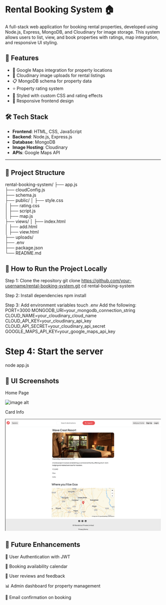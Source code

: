 # Rental Booking System 🏠

A full-stack web application for booking rental properties, developed using Node.js, Express, MongoDB, and Cloudinary for image storage. This system allows users to list, view, and book properties with ratings, map integration, and responsive UI styling.

## 🚀 Features

- 📍 Google Maps integration for property locations
- 🌄 Cloudinary image uploads for rental listings
- 📋 MongoDB schema for property data
- ⭐ Property rating system
- 🎨 Styled with custom CSS and rating effects
- 📱 Responsive frontend design

## 🛠️ Tech Stack

- **Frontend**: HTML, CSS, JavaScript
- **Backend**: Node.js, Express.js
- **Database**: MongoDB
- **Image Hosting**: Cloudinary
- **APIs**: Google Maps API

---

## 📂 Project Structure

rental-booking-system/
├── app.js                 
├── cloudConfig.js         
├── schema.js             
├── public/
│   ├── style.css          
│   ├── rating.css         
│   ├── script.js       
│   ├── map.js             
├── views/
│   ├── index.html         
│   ├── add.html           
│   ├── view.html          
├── uploads/              
├── .env                   
├── package.json          
└── README.md             

## 🧪 How to Run the Project Locally
Step 1: Clone the repository
git clone https://github.com/your-username/rental-booking-system.git
cd rental-booking-system

Step 2: Install dependencies
npm install

 Step 3: Add environment variables
touch .env
Add the following:
PORT=3000
MONGODB_URI=your_mongodb_connection_string
CLOUD_NAME=your_cloudinary_cloud_name
CLOUD_API_KEY=your_cloudinary_api_key
CLOUD_API_SECRET=your_cloudinary_api_secret
GOOGLE_MAPS_API_KEY=your_google_maps_api_key

# Step 4: Start the server
node app.js


## 📸 UI Screenshots
Home Page

![image alt](https://github.com/mayanksharmagu/Rental-Booking-Platform/blob/af8c238cb3e7901509ee7cd4af2901955b5294e7/Homepage.png)

Card Info

![image alt](https://github.com/mayanksharmagu/Rental-Booking-Platform/blob/07dff2abe1f1a057172928aa6833c81869dfc5c2/card%20info.png)


## 📌 Future Enhancements
🔐 User Authentication with JWT

📅 Booking availability calendar

💬 User reviews and feedback

📊 Admin dashboard for property management

🧾 Email confirmation on booking
